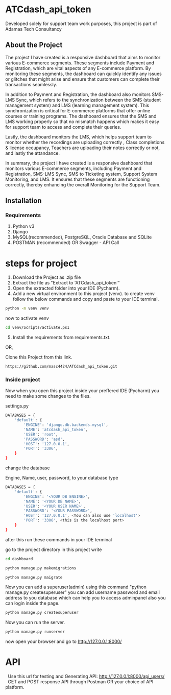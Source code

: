 # ATCdash_api_token

Developed solely for support team work purposes, this project is part of Adamas Tech Consultancy

## About the Project
The project I have created is a responsive dashboard that aims to monitor various E-commerce segments. These segments include Payment and Registration, which are vital aspects of any E-commerce platform. By monitoring these segments, the dashboard can quickly identify any issues or glitches that might arise and ensure that customers can complete their transactions seamlessly.

In addition to Payment and Registration, the dashboard also monitors SMS-LMS Sync, which refers to the synchronization between the SMS (student management system) and LMS (learning management system). This synchronization is critical for E-commerce platforms that offer online courses or training programs. The dashboard ensures that the SMS and LMS working properly so that no mismatch happens which makes it easy for support team to access and complete their queries.

Lastly, the dashboard monitors the LMS, which helps support team to monitor whether the recordings are uploading correctly , Class completions & license occupancy, Teachers are uploading their notes correctly or not, and lastly the attandance.

In summary, the project I have created is a responsive dashboard that monitors various E-commerce segments, including Payment and Registration, SMS-LMS Sync, SMS to Ticketing system, Support System Monitoring, and LMS. It ensures that these segments are functioning correctly, thereby enhancing the overall Monitoring for the Support Team.

## Installation

### Requirements
1. Python v3
2. Django   
3. MySQL(recommended), PostgreSQL, Oracle Database and SQLite  
4. POSTMAN (recommended) OR Swagger - API Call

# steps for project

1. Download the Project as .zip file
2. Extract the file as "Extract to 'ATCdash_api_token\'"
3. Open the extracted folder into your IDE (Pycharm).
4. Add a new virtual environment to this project (venv). to create venv follow the below commands and copy and paste to your IDE terminal.
```bash
python -m venv venv
```
now to activate venv
```bash
cd venv/Scripts/activate.ps1
```

5. Install the requirements from requirements.txt.

OR,

Clone this Project from this link.

```bash
https://github.com/masc4424/ATCdash_api_token.git
```

### Inside project
Now when you open this project inside your preffered IDE (Pycharm) you need to make some changes to the files.

settings.py

``` bash
DATABASES = {
    'default': {
        'ENGINE': 'django.db.backends.mysql',
        'NAME': 'atcdash_api_token',
        'USER': 'root',
        'PASSWORD': 'asd',
        'HOST': '127.0.0.1',
        'PORT': '3306',
    }
}
```

change the database 

Engine, Name, user, password, to your database type 

```bash
DATABASES = {
    'default': {
        'ENGINE': '<YOUR DB ENGINE>',
        'NAME': '<YOUR DB NAME>',
        'USER': '<YOUR USER NAME>',
        'PASSWORD': '<YOUR PASSWORD>',
        'HOST': '127.0.0.1', <You can also use 'localhost'>
        'PORT': '3306', <this is the localhost port>
    }
}
```

after this run these commands in your IDE terminal 

go to the project directory in this project write 

```bash
cd dashboard
```

```bash
python manage.py makemigrations
```
```bash
python manage.py maigrate
```

Now you can add a superuser(admin) using this command "python manage.py createsuperuser" you can add username password and email address to you database which can help you to access adminpanel also you can login inside the page.

```bash
python manage.py createsuperuser
```

Now you can run the server.

```bash
python manage.py runserver
```

now open your browser and go to http://127.0.0.1:8000/


# API
  Use this url for testing and Generating API: http://127.0.0.1:8000/api_users/
  GET and POST response API through Postman OR your choice of API platform.
